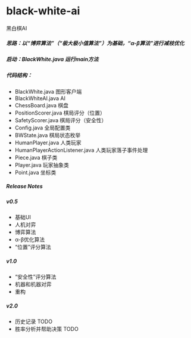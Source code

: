 # black-white-ai
黑白棋AI

##### 思路：以“博弈算法”（“极大极小值算法”）为基础，“α-β算法”进行减枝优化

##### 启动：BlackWhite.java 运行main方法

##### 代码结构：
- BlackWhite.java 图形客户端
- BlackWhiteAI.java AI
- ChessBoard.java 棋盘
- PositionScorer.java 棋局评分（位置）
- SafetyScorer.java 棋局评分（安全性）
- Config.java 全局配置类
- BWState.java 棋局状态枚举
- HumanPlayer.java 人类玩家
- HumanPlayerActionListener.java 人类玩家落子事件处理
- Piece.java 棋子类
- Player.java 玩家抽象类
- Point.java 坐标类

##### Release Notes
##### v0.5 
- 基础UI
- 人机对弈
- 博弈算法
- α-β优化算法
- “位置”评分算法
##### v1.0
- “安全性”评分算法
- 机器和机器对弈
- 重构
##### v2.0
- 历史记录 TODO
- 胜率分析并帮助决策 TODO
